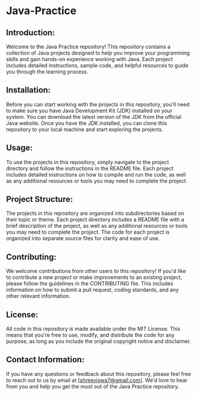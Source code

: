 # Java-Practice

## Introduction:

Welcome to the Java Practice repository!
This repository contains a collection of Java projects designed to help you improve your programming skills and gain hands-on experience working with Java.
Each project includes detailed instructions, sample code, and helpful resources to guide you through the learning process.

## Installation: 

Before you can start working with the projects in this repository, you'll need to make sure you have Java Development Kit (JDK) installed on your system.
You can download the latest version of the JDK from the official Java website. Once you have the JDK installed,
you can clone this repository to your local machine and start exploring the projects.

## Usage: 

To use the projects in this repository, simply navigate to the project directory and follow the instructions in the README file. 
Each project includes detailed instructions on how to compile and run the code, as well as any additional resources or tools you may need to complete the project.

## Project Structure:

The projects in this repository are organized into subdirectories based on their topic or theme.
Each project directory includes a README file with a brief description of the project, as well as any additional resources or tools you may need to complete 
the project. The code for each project is organized into separate source files for clarity and ease of use.

## Contributing:

We welcome contributions from other users to this repository! If you'd like to contribute a new project or make improvements to an existing project,
please follow the guidelines in the CONTRIBUTING file. This includes information on how to submit a pull request, coding standards, and any other 
relevant information.

## License:

All code in this repository is made available under the MIT License. This means that you're free to use,
modify, and distribute the code for any purpose, as long as you include the original copyright notice and disclaimer.

## Contact Information:

If you have any questions or feedback about this repository, please feel free to reach out to us by
email at [shreeviswa7@gmail.com]. We'd love to hear from you and help you get the most out of the Java Practice repository.
